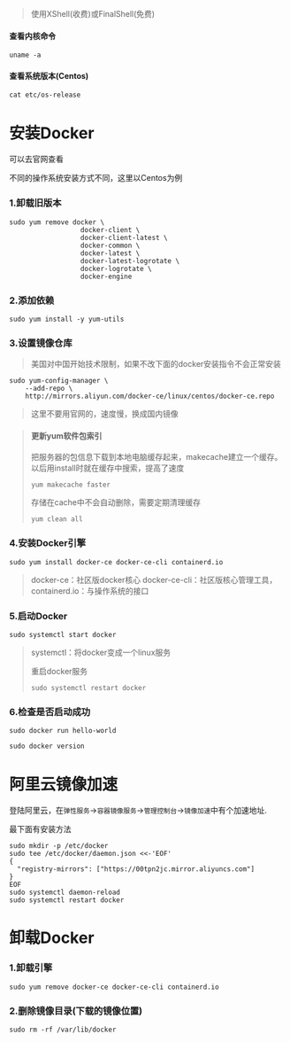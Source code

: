 > 使用XShell(收费)或FinalShell(免费)



#### 查看内核命令

```shell
uname -a
```

#### 查看系统版本(Centos)

```shell
cat etc/os-release
```



# 安装Docker

可以去官网查看

[文档]: https://www.docker.com/

不同的操作系统安装方式不同，这里以Centos为例



### 1.卸载旧版本

```shell
sudo yum remove docker \
                  docker-client \
                  docker-client-latest \
                  docker-common \
                  docker-latest \
                  docker-latest-logrotate \
                  docker-logrotate \
                  docker-engine
```

### 2.添加依赖

```shell
sudo yum install -y yum-utils
```

### 3.设置镜像仓库

> 美国对中国开始技术限制，如果不改下面的docker安装指令不会正常安装

```shell
sudo yum-config-manager \
    --add-repo \
    http://mirrors.aliyun.com/docker-ce/linux/centos/docker-ce.repo
```

> 这里不要用官网的，速度慢，换成国内镜像

> #### 更新yum软件包索引
>
> 把服务器的包信息下载到本地电脑缓存起来，makecache建立一个缓存。以后用install时就在缓存中搜索，提高了速度
>
> ```shell
> yum makecache faster
> ```
>
> 存储在cache中不会自动删除，需要定期清理缓存
>
> ```shell
> yum clean all
> ```

### 4.安装Docker引擎

```shell
sudo yum install docker-ce docker-ce-cli containerd.io
```

> docker-ce：社区版docker核心 docker-ce-cli：社区版核心管理工具，containerd.io：与操作系统的接口

### 5.启动Docker

```shell
sudo systemctl start docker
```

> systemctl：将docker变成一个linux服务
>
> 重启docker服务
>
> ```shell
> sudo systemctl restart docker
> ```

### 6.检查是否启动成功

```shell
sudo docker run hello-world
```

```shell
sudo docker version
```



# 阿里云镜像加速

登陆阿里云，在`弹性服务`->`容器镜像服务`->`管理控制台`->`镜像加速`中有个加速地址.

最下面有安装方法

```shell
sudo mkdir -p /etc/docker
sudo tee /etc/docker/daemon.json <<-'EOF'
{
  "registry-mirrors": ["https://00tpn2jc.mirror.aliyuncs.com"]
}
EOF
sudo systemctl daemon-reload
sudo systemctl restart docker
```



# 卸载Docker

### 1.卸载引擎

```shell
sudo yum remove docker-ce docker-ce-cli containerd.io
```

### 2.删除镜像目录(下载的镜像位置)

```shell
sudo rm -rf /var/lib/docker
```

